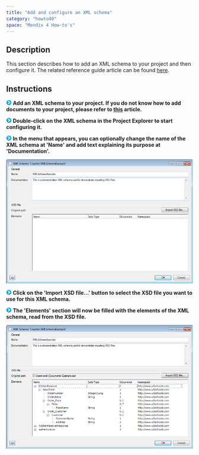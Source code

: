 ```yaml
---
title: "Add and configure an XML schema"
category: "howto40"
space: "Mendix 4 How-to's"
---
```

## Description

This section describes how to add an XML schema to your project and then configure it. The related reference guide article can be found [here](/refguide4/XML+Schemas).

## Instructions

![](attachments/819203/917932.png) **Add an XML schema to your project. If you do not know how to add documents to your project, please refer to [this](add-documents-to-a-module) article.**

![](attachments/819203/917932.png) **Double-click on the XML schema in the Project Explorer to start configuring it.**

![](attachments/819203/917932.png) **In the menu that appears, you can optionally change the name of the XML schema at 'Name' and add text explaining its purpose at 'Documentation'.**

![](attachments/2621604/2752813.png)

![](attachments/819203/917932.png) **Click on the 'Import XSD file...' button to select the XSD file you want to use for this XML schema.**

![](attachments/819203/917932.png) **The 'Elements' section will now be filled with the elements of the XML schema, read from the XSD file.**

![](attachments/2621604/2752812.png)

